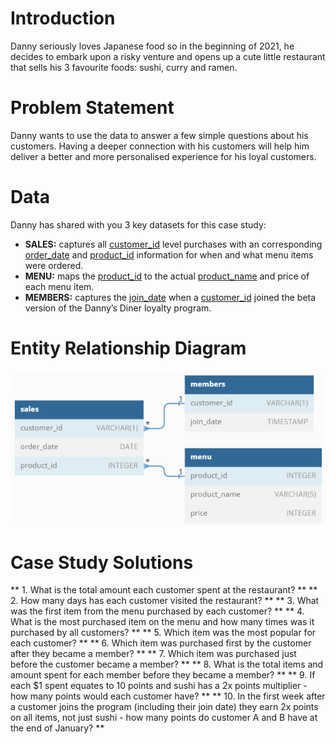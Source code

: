 # Introduction

Danny seriously loves Japanese food so in the beginning of 2021, he decides to embark upon a risky venture and opens up a cute little restaurant that sells his 3 favourite foods: sushi, curry and ramen.

# Problem Statement

Danny wants to use the data to answer a few simple questions about his customers. Having a deeper connection with his customers will help him deliver a better and more personalised experience for his loyal customers.

# Data

Danny has shared with you 3 key datasets for this case study:
* **SALES:** captures all [customer_id]() level purchases with an corresponding [order_date]() and [product_id]() information for when and what menu items were ordered.
* **MENU:** maps the [product_id]() to the actual [product_name]() and price of each menu item.
* **MEMBERS:** captures the [join_date]() when a [customer_id]() joined the beta version of the Danny’s Diner loyalty program.

# Entity Relationship Diagram

![ER_Diagram](ER_Diagram.png)

# Case Study Solutions
** 1.	What is the total amount each customer spent at the restaurant? **
** 2.	How many days has each customer visited the restaurant? **
** 3.	What was the first item from the menu purchased by each customer? **
** 4.	What is the most purchased item on the menu and how many times was it purchased by all customers? **
** 5.	Which item was the most popular for each customer? **
** 6.	Which item was purchased first by the customer after they became a member? **
** 7.	Which item was purchased just before the customer became a member? **
** 8.	What is the total items and amount spent for each member before they became a member? **
** 9.	If each $1 spent equates to 10 points and sushi has a 2x points multiplier - how many points would each customer have? **
** 10.	In the first week after a customer joins the program (including their join date) they earn 2x points on all items, not just sushi - how many points do customer A and B have at the end of January? **



